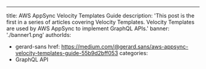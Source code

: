 ---
title: AWS AppSync Velocity Templates Guide
description: 'This post is the first in a series of articles covering Velocity Templates. Velocity Templates are used by AWS AppSync to implement GraphQL APIs.'
banner: './banner1.png'
authorIds:
  - gerard-sans
href: https://medium.com/@gerard.sans/aws-appsync-velocity-templates-guide-55b9d2bff053
categories:
  - GraphQL API